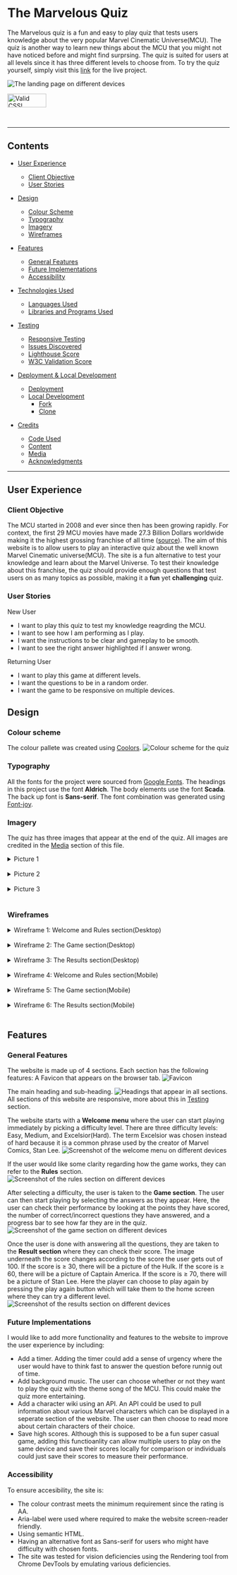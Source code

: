 # The Marvelous Quiz
The Marvelous quiz is a fun and easy to play quiz that tests users knowledge about the very popular Marvel Cinematic Universe(MCU). The quiz is another way to learn new things about the MCU that you might not have noticed before and might find surprsing. The quiz is suited for users at all levels since it has three different levels to choose from. To try the quiz yourself, simply visit this [link](https://arckp98.github.io/mcu-quiz/) for the live project.

![The landing page on different devices](/readme-images/project-overview.png)
<p>
<a href="http://jigsaw.w3.org/css-validator/check/referer">
    <img style="border:0;width:88px;height:31px"
        src="http://jigsaw.w3.org/css-validator/images/vcss-blue"
        alt="Valid CSS!" />
    </a>
</p>
<br>

---
## Contents
* [User Experience](#user-experience)
  * [Client Objective](#client-objective)
  * [User Stories](#user-stories)

* [Design](#design)
  * [Colour Scheme](#colour-scheme)
  * [Typography](#typography)
  * [Imagery](#imagery)
  * [Wireframes](#wireframes)

* [Features](#features)
  * [General Features](#general-features)
  * [Future Implementations](#future-implementations)
  * [Accessibility](#accessibility)

* [Technologies Used](#technologies-used)
  * [Languages Used](#languages-used)
  * [Libraries and Programs Used](#libraries-and-programs-used)

* [Testing](#testing)
  * [Responsive Testing](#responsive-testing)
  * [Issues Discovered](#issues-discovered)
  * [Lighthouse Score](#lighthouse-testing)
  * [W3C Validation Score](#w3c-validation)

* [Deployment & Local Development](#deployment--local-development)
  * [Deployment](#deployment)
  * [Local Development](#local-development)
    * [Fork](#fork)
    * [Clone](#clone)

* [Credits](#credits)
  * [Code Used](#code-used)
  * [Content](#content)
  * [Media](#media)
  * [Acknowledgments](#acknowledgments)
------
## User Experience
### Client Objective
The MCU started in 2008 and ever since then has been growing rapidly. For context, the first 29 MCU movies have made 27.3 Billion Dollars worldwide making it the highest grossing franchise of all time ([source](https://www.investopedia.com/highest-grossing-movie-franchises-5085228#:~:text=The%20highest%2Dgrossing%20movie%20franchise,are%20both%20owned%20by%20Disney.)). The aim of this website is to allow users to play an interactive quiz about the well known Marvel Cinematic universe(MCU). The site is a fun alternative to test your knowledge and learn about the Marvel Universe. To test their knowledge about this franchise, the quiz should provide enough questions that test users on as many topics as possible, making it a **fun** yet **challenging** quiz. 

### User Stories
New User
* I want to play this quiz to test my knowledge reagrding the MCU. 
* I want to see how I am performing as I play.
* I want the instructions to be clear and gameplay to be smooth. 
* I want to see the right answer highlighted if I answer wrong. 

Returning User 
* I want to play this game at different levels.
* I want the questions to be in a random order. 
* I want the game to be responsive on multiple devices.

## Design 
### Colour scheme 
The colour pallete was created using [Coolors](https://coolors.co/).
![Colour scheme for the quiz](/readme-images/mcu-quiz-colour-scheme.png)

### Typography 
All the fonts for the project were sourced from [Google Fonts](https://fonts.google.com/).
The headings in this project use the font **Aldrich**. 
The body elements use the font **Scada**. 
The back up font is **Sans-serif**. The font combination was generated using [Font-joy](https://fontjoy.com/). 

### Imagery 
The quiz has three images that appear at the end of the quiz. All images are credited in the [Media](#media) section of this file. 
<details>
    <summary>Picture 1</summary>

![Picture of Stan Lee used in the game.](/assets/images/stanl.webp)
</details>
<br>
<details>
    <summary>Picture 2</summary>
    
![Picture of Captain America used in the game.](/assets/images/cap.webp)
</details>
<br>
<details>
    <summary>Picture 3</summary>
    
![Picture of Hulk used in the game.](/assets/images/hulk.webp)
</details>
<br>

### Wireframes 
<details>
    <summary>Wireframe 1: Welcome and Rules section(Desktop)</summary>
    
![Wireframe of the welcome and rules section created using Balsamiq](/readme-images/wireframe/welcome-page.png)
![Wireframe of the welcome and rules section created using Balsamiq](/readme-images/wireframe/rules-screen.png)
</details>
<br>
<details>
    <summary>Wireframe 2: The Game section(Desktop)</summary>
    
![Wireframe of the game section created using Balsamiq](/readme-images/wireframe/game-page.png)
</details>
<br>
<details>
    <summary>Wireframe 3: The Results section(Desktop)</summary>
    
![Wireframe of the results section created using Balsamiq](/readme-images/wireframe/results-screen.png)
</details>
<br>
<details>
    <summary>Wireframe 4: Welcome and Rules section(Mobile)</summary>
    
![Wireframe of the results section created using Balsamiq](/readme-images/wireframe/welcome-page-mobile.png)
![Wireframe of the results section created using Balsamiq](/readme-images/wireframe/rules-screen-mobile.png)
</details>
<br>
<details>
    <summary>Wireframe 5: The Game section(Mobile)</summary>
    
![Wireframe of the results section created using Balsamiq](/readme-images/wireframe/game-page-mobile.png)
</details>
<br>
<details>
    <summary>Wireframe 6: The Results section(Mobile)</summary>
    
![Wireframe of the results section created using Balsamiq](/readme-images/wireframe/results-screen-mobile.png)
</details>
<br>

## Features 
### General Features 
The website is made up of 4 sections. Each section has the following features: 
A Favicon that appears on the browser tab. 
![Favicon](/readme-images/favicon-view.png)
<br>

The main heading and sub-heading. 
![Headings that appear in all sections.](/readme-images/main-headings.png)
All sections of this website are responsive, more about this in [Testing](#testing) section. 

The website starts with a **Welcome menu** where the user can start playing immediately by picking a difficulty level. There are three difficulty levels: Easy, Medium, and Excelsior(Hard). The term Excelsior was chosen instead of hard because it is a common phrase used by the creator of Marvel Comics, Stan Lee. 
![Screenshot of the welcome menu on different devices](/readme-images/welcome-section.png)
<br>

If the user would like some clarity regarding how the game works, they can refer to the **Rules** section. 
![Screenshot of the rules section on different devices](/readme-images/rules-section.png)
<br>

After selecting a difficulty, the user is taken to the **Game section**. The user can then start playing by selecting the answers as they appear. Here, the user can check their performance by looking at the points they have scored, the number of correct/incorrect questions they have answered, and a progress bar to see how far they are in the quiz. 
![Screenshot of the game section on different devices](/readme-images/game-section.png)
<br>

Once the user is done with answering all the questions, they are taken to the **Result section** where they can check their score. The image underneath the score changes according to the score the user gets out of 100. If the score is ≥ 30, there will be a picture of the Hulk. If the score is ≥ 60, there will be a picture of Captain America. If the score is ≥ 70, there will be a picture of Stan Lee. Here the player can choose to play again by pressing the play again button which will take them to the home screen where they can try a different level. 
![Screenshot of the results section on different devices](/readme-images/results-section.png)
<br>

### Future Implementations
I would like to add more functionality and features to the website to improve the user experience by including:
* Add a timer. Adding the timer could add a sense of urgency where the user would have to think fast to answer the question before runnig out of time. 
* Add background music. The user can choose whether or not they want to play the quiz with the theme song of the MCU. This could make the quiz more entertaining. 
* Add a character wiki using an API. An API could be used to pull information about various Marvel characters which can be displayed in a seperate section of the website. The user can then choose to read more about certain characters of their choice. 
* Save high scores. Although this is supposed to be a fun super casual game, adding this functioanlity can allow multiple users to play on the same device and save their scores locally for comparison or individuals could just save their scores to measure their performance. 

### Accessibility
To ensure accesibility, the site is: 
* The colour contrast meets the minimum requirement since the rating is AA. 
* Aria-label were used where required to make the website screen-reader friendly.
* Using semantic HTML.
* Having an alternative font as Sans-serif for users who might have difficulty with chosen fonts. 
* The site was tested for vision deficiencies using the Rendering tool from Chrome DevTools by emulating various deficiencies. 





